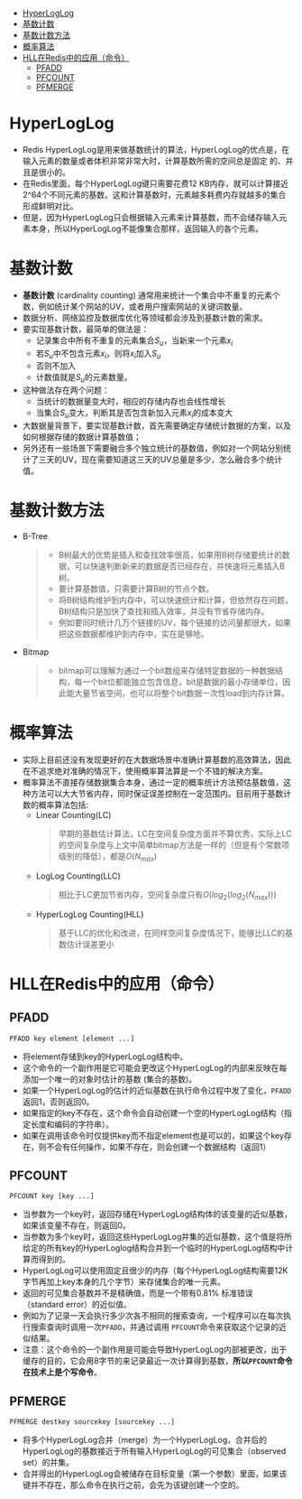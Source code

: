 - [HyperLogLog](#hyperloglog)
- [基数计数](#基数计数)
- [基数计数方法](#基数计数方法)
- [概率算法](#概率算法)
- [HLL在Redis中的应用（命令）](#hll在redis中的应用命令)
    - [PFADD](#pfadd)
    - [PFCOUNT](#pfcount)
    - [PFMERGE](#pfmerge)

# HyperLogLog

- Redis HyperLogLog是用来做基数统计的算法，HyperLogLog的优点是，在输入元素的数量或者体积非常非常大时，计算基数所需的空间总是固定 的、并且是很小的。
- 在Redis里面，每个HyperLogLog键只需要花费12 KB内存，就可以计算接近2^64个不同元素的基数。这和计算基数时，元素越多耗费内存就越多的集合形成鲜明对比。
- 但是，因为HyperLogLog只会根据输入元素来计算基数，而不会储存输入元素本身，所以HyperLogLog不能像集合那样，返回输入的各个元素。

# 基数计数

- **基数计数** (cardinality counting) 通常用来统计一个集合中不重复的元素个数，例如统计某个网站的UV，或者用户搜索网站的关键词数量。
- 数据分析、网络监控及数据库优化等领域都会涉及到基数计数的需求。
- 要实现基数计数，最简单的做法是：
    - 记录集合中所有不重复的元素集合$S_u$，当新来一个元素$x_i$
    - 若$S_u$中不包含元素$x_i$，则将$x_i$加入$S_u$
    - 否则不加入
    - 计数值就是$S_u$的元素数量。
- 这种做法存在两个问题：
    - 当统计的数据量变大时，相应的存储内存也会线性增长
    - 当集合$S_u$变大，判断其是否包含新加入元素$x_i$的成本变大
- 大数据量背景下，要实现基数计数，首先需要确定存储统计数据的方案，以及如何根据存储的数据计算基数值；
- 另外还有一些场景下需要融合多个独立统计的基数值，例如对一个网站分别统计了三天的UV，现在需要知道这三天的UV总量是多少，怎么融合多个统计值。

# 基数计数方法

- B-Tree
   > - B树最大的优势是插入和查找效率很高，如果用B树存储要统计的数据，可以快速判断新来的数据是否已经存在，并快速将元素插入B树。
   > - 要计算基数值，只需要计算B树的节点个数。
   > - 将B树结构维护到内存中，可以快速统计和计算，但依然存在问题，B树结构只是加快了查找和插入效率，并没有节省存储内存。
   > - 例如要同时统计几万个链接的UV，每个链接的访问量都很大，如果把这些数据都维护到内存中，实在是够呛。
- Bitmap
   > - bitmap可以理解为通过一个bit数组来存储特定数据的一种数据结构，每一个bit位都能独立包含信息，bit是数据的最小存储单位，因此能大量节省空间，也可以将整个bit数据一次性load到内存计算。

# 概率算法

- 实际上目前还没有发现更好的在大数据场景中准确计算基数的高效算法，因此在不追求绝对准确的情况下，使用概率算法算是一个不错的解决方案。
- 概率算法不直接存储数据集合本身，通过一定的概率统计方法预估基数值，这种方法可以大大节省内存，同时保证误差控制在一定范围内。目前用于基数计数的概率算法包括:
    - Linear Counting(LC)
        > 早期的基数估计算法，LC在空间复杂度方面并不算优秀，实际上LC的空间复杂度与上文中简单bitmap方法是一样的（但是有个常数项级别的降低），都是$O(N_{max})$
    - LogLog Counting(LLC)
        > 相比于LC更加节省内存，空间复杂度只有$O(log_2(log_2(N_{max})))$
    - HyperLogLog Counting(HLL)
        > 基于LLC的优化和改进，在同样空间复杂度情况下，能够比LLC的基数估计误差更小

# HLL在Redis中的应用（命令）

## PFADD

```
PFADD key element [element ...]
```
- 将element存储到key的HyperLogLog结构中。
- 这个命令的一个副作用是它可能会更改这个HyperLogLog的内部来反映在每添加一个唯一的对象时估计的基数 (集合的基数)。
- 如果一个HyperLogLog的估计的近似基数在执行命令过程中发了变化，`PFADD` 返回1，否则返回0。
- 如果指定的key不存在，这个命令会自动创建一个空的HyperLogLog结构（指定长度和编码的字符串）。
- 如果在调用该命令时仅提供key而不指定element也是可以的，如果这个key存在，则不会有任何操作，如果不存在，则会创建一个数据结构（返回1）

## PFCOUNT

```
PFCOUNT key [key ...]
```
- 当参数为一个key时，返回存储在HyperLogLog结构体的该变量的近似基数，如果该变量不存在，则返回0。
- 当参数为多个key时，返回这些HyperLogLog并集的近似基数，这个值是将所给定的所有key的HyperLoglog结构合并到一个临时的HyperLogLog结构中计算而得到的。
- HyperLogLog可以使用固定且很少的内存（每个HyperLogLog结构需要12K字节再加上key本身的几个字节）来存储集合的唯一元素。
- 返回的可见集合基数并不是精确值，而是一个带有0.81% 标准错误（standard error）的近似值。
- 例如为了记录一天会执行多少次各不相同的搜索查询，一个程序可以在每次执行搜索查询时调用一次`PFADD`，并通过调用 `PFCOUNT`命令来获取这个记录的近似结果。
- 注意：这个命令的一个副作用是可能会导致HyperLogLog内部被更改，出于缓存的目的，它会用8字节的来记录最近一次计算得到基数，**所以`PFCOUNT`命令在技术上是个写命令**。

## PFMERGE

```
PFMERGE destkey sourcekey [sourcekey ...]
```
- 将多个HyperLogLog合并（merge）为一个HyperLogLog，合并后的HyperLogLog的基数接近于所有输入HyperLogLog的可见集合（observed set）的并集。
- 合并得出的HyperLogLog会被储存在目标变量（第一个参数）里面，如果该键并不存在，那么命令在执行之前，会先为该键创建一个空的。